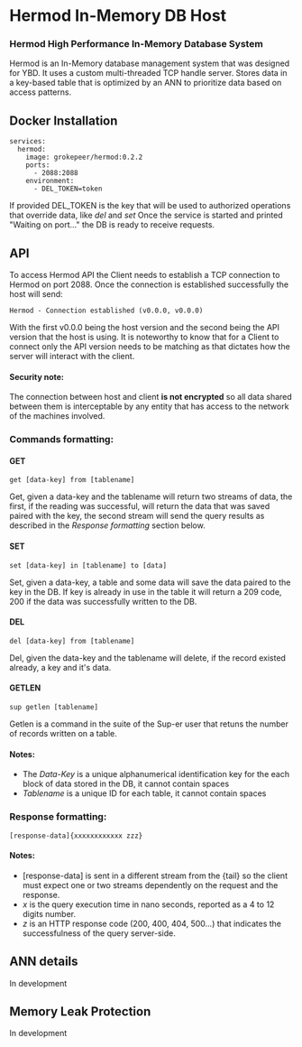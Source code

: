 # Hermod In-Memory DB Host

### Hermod High Performance In-Memory Database System
Hermod is an In-Memory database management system that was designed for YBD. It uses a custom multi-threaded TCP handle server. Stores data in a key-based table that is optimized by an ANN to prioritize data based on access patterns.

## Docker Installation
```
services:
  hermod:
    image: grokepeer/hermod:0.2.2
    ports:
      - 2088:2088
    environment:
      - DEL_TOKEN=token
```

If provided DEL_TOKEN is the key that will be used to authorized operations that override data, like *del* and *set*
Once the service is started and printed "Waiting on port..." the DB is ready to receive requests.

## API
To access Hermod API the Client needs to establish a TCP connection to Hermod on port 2088. Once the connection is established successfully the host will send:  
```
Hermod - Connection established (v0.0.0, v0.0.0)
```

With the first v0.0.0 being the host version and the second being the API version that the host is using. It is noteworthy to know that for a Client to connect only the API version needs to be matching as that dictates how the server will interact with the client.

#### Security note:  
The connection between host and client **is not encrypted** so all data shared between them is interceptable by any entity that has access to the network of the machines involved.

### Commands formatting:  
#### GET
```
get [data-key] from [tablename]
```

Get, given a data-key and the tablename will return two streams of data, the first, if the reading was successful, will return the data that was saved paired with the key, the second stream will send the query results as described in the *Response formatting* section below.

#### SET
```
set [data-key] in [tablename] to [data]
```

Set, given a data-key, a table and some data will save the data paired to the key in the DB. If key is already in use in the table it will return a 209 code, 200 if the data was successfully written to the DB.

#### DEL
```
del [data-key] from [tablename]
```

Del, given the data-key and the tablename will delete, if the record existed already, a key and it's data.

#### GETLEN
```
sup getlen [tablename]
```

Getlen is a command in the suite of the Sup-er user that retuns the number of records written on a table.

#### Notes:  
- The *Data-Key* is a unique alphanumerical identification key for the each block of data stored in the DB, it cannot contain spaces
- *Tablename* is a unique ID for each table, it cannot contain spaces

### Response formatting:  
```
[response-data]{xxxxxxxxxxxx zzz}
```

#### Notes:  
- \[response-data] is sent in a different stream from the {tail} so the client must expect one or two streams dependently on the request and the response.
- *x* is the query execution time in nano seconds, reported as a 4 to 12 digits number. 
- *z* is an HTTP response code (200, 400, 404, 500...) that indicates the successfulness of the query server-side.

## ANN details

In development

## Memory Leak Protection

In development